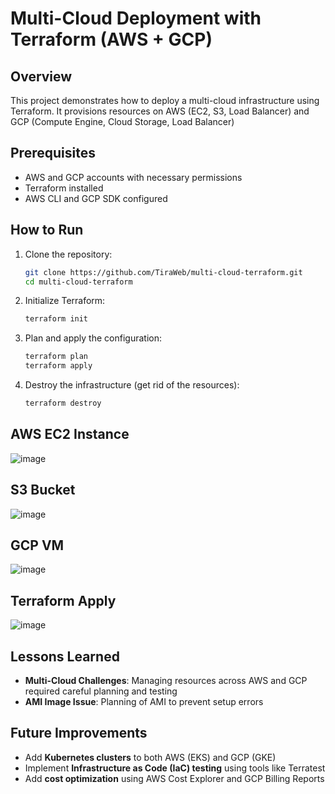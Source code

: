 # Multi-Cloud Deployment with Terraform (AWS + GCP)

## Overview
This project demonstrates how to deploy a multi-cloud infrastructure using Terraform. It provisions resources on AWS (EC2, S3, Load Balancer) and GCP (Compute Engine, Cloud Storage, Load Balancer)

## Prerequisites
- AWS and GCP accounts with necessary permissions
- Terraform installed
- AWS CLI and GCP SDK configured

## How to Run
1. Clone the repository:
   ```bash
   git clone https://github.com/TiraWeb/multi-cloud-terraform.git
   cd multi-cloud-terraform
2. Initialize Terraform:
   ```bash
   terraform init

3. Plan and apply the configuration:
   ```bash
   terraform plan
   terraform apply

4. Destroy the infrastructure (get rid of the resources):
   ```bash
   terraform destroy


## AWS EC2 Instance
![image](https://github.com/user-attachments/assets/f24e762b-641d-46f4-9307-6a4f6244be62)

## S3 Bucket
![image](https://github.com/user-attachments/assets/543fcd6e-68d4-4d69-b6aa-d1a0e34fada7)

## GCP VM
![image](https://github.com/user-attachments/assets/c618daaf-44fd-435d-b0b1-1f8dcf741a6f)

## Terraform Apply
![image](https://github.com/user-attachments/assets/8197e601-798b-4717-9813-85b4fe3c4ae0)

## Lessons Learned
- **Multi-Cloud Challenges**: Managing resources across AWS and GCP required careful planning and testing
- **AMI Image Issue**: Planning of AMI to prevent setup errors

## Future Improvements
- Add **Kubernetes clusters** to both AWS (EKS) and GCP (GKE)
- Implement **Infrastructure as Code (IaC) testing** using tools like Terratest
- Add **cost optimization** using AWS Cost Explorer and GCP Billing Reports
